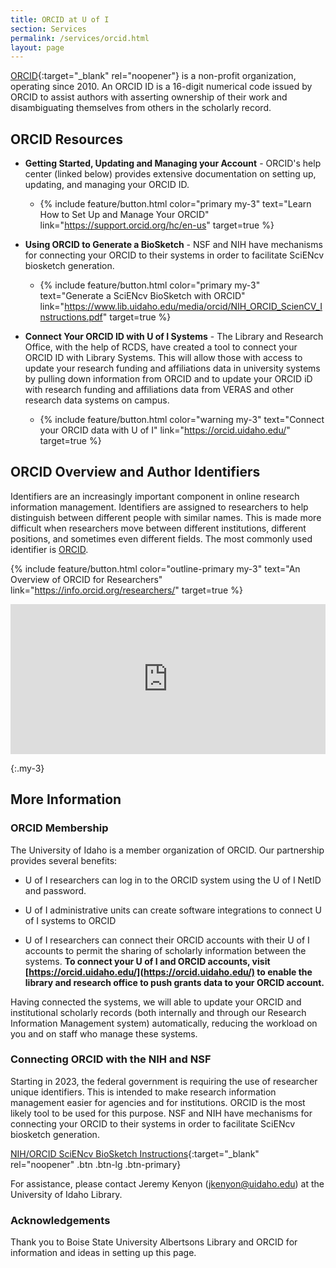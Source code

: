```yaml
---
title: ORCID at U of I
section: Services
permalink: /services/orcid.html
layout: page
---
```


[ORCID](https://www.orcid.org){:target="_blank" rel="noopener"} is a non-profit organization, operating since 2010. An ORCID ID is a 16-digit numerical code issued by ORCID to assist authors with asserting ownership of their work and disambiguating themselves from others in the scholarly record. 

## ORCID Resources

- **Getting Started, Updating and Managing your Account** - ORCID's help center (linked below) provides extensive documentation on setting up, updating, and managing your ORCID ID. 
    - {% include feature/button.html color="primary my-3" text="Learn How to Set Up and Manage Your ORCID" link="https://support.orcid.org/hc/en-us" target=true  %}

- **Using ORCID to Generate a BioSketch** -  NSF and NIH have mechanisms for connecting your ORCID to their systems in order to facilitate SciENcv biosketch generation.
    - {% include feature/button.html color="primary my-3" text="Generate a SciENcv BioSketch with ORCID" link="https://www.lib.uidaho.edu/media/orcid/NIH_ORCID_ScienCV_Instructions.pdf" target=true  %}

- **Connect Your ORCID ID with U of I Systems** - The Library and Research Office, with the help of RCDS, have created a tool to connect your ORCID ID with Library Systems. This will allow those with access to update your research funding and affiliations data in university systems by pulling down information from ORCID and to update your ORCID iD with research funding and affiliations data from VERAS and other research data systems on campus.
    - {% include feature/button.html color="warning my-3" text="Connect your ORCID data with U of I" link="https://orcid.uidaho.edu/" target=true  %}


<div class="row">
<div class="col-md-6 p-3 mt-3">
<h2>ORCID Overview and Author Identifiers</h2>
<p>Identifiers are an increasingly important component in online research information management. Identifiers are assigned to researchers to help distinguish between different people with similar names. This is made more difficult when researchers move between different institutions, different positions, and sometimes even different fields. The most commonly used identifier is <a href="https://www.orcid.org" target="_blank">ORCID</a>.</p>

{% include feature/button.html color="outline-primary my-3" text="An Overview of ORCID for Researchers" link="https://info.orcid.org/researchers/" target=true  %}

</div>
<div class="col-md-6 p-3">

<iframe class="my-3 mx-auto" title="vimeo-player" src="https://player.vimeo.com/video/495762735?h=a7bc6b8ce7" width="100%" height="240" frameborder="0"    allowfullscreen></iframe>
</div>
</div>

{:.my-3}
## More Information

### ORCID Membership

The University of Idaho is a member organization of ORCID. Our partnership provides several benefits:

- U of I researchers can log in to the ORCID system using the U of I NetID and password. 

- U of I administrative units can create software integrations to connect U of I systems to ORCID

- U of I researchers can connect their ORCID accounts with their U of I accounts to permit the sharing of scholarly information between the systems. **To connect your U of I and ORCID accounts, visit [https://orcid.uidaho.edu/](https://orcid.uidaho.edu/) to enable the library and research office to push grants data to your ORCID account.**

Having connected the systems, we will able to update your ORCID and institutional scholarly records (both internally and through our Research Information Management system) automatically, reducing the workload on you and on staff who manage these systems.  

### Connecting ORCID with the NIH and NSF

Starting in 2023, the federal government is requiring the use of researcher unique identifiers. This is intended to make research information management easier for agencies and for institutions. ORCID is the most likely tool to be used for this purpose. NSF and NIH have mechanisms for connecting your ORCID to their systems in order to facilitate SciENcv biosketch generation.

[NIH/ORCID SciENcv BioSketch Instructions](https://www.lib.uidaho.edu/media/orcid/NIH_ORCID_ScienCV_Instructions.pdf){:target="_blank" rel="noopener" .btn .btn-lg .btn-primary}

For assistance, please contact Jeremy Kenyon ([jkenyon@uidaho.edu](mailto:jkenyon@uidaho.edu)) at the University of Idaho Library.  


<!-- ### VIVO

University of Idaho's [VIVO](https://vivo.nkn.uidaho.edu/vivo/) is a discovery tool that enables anyone to find experts, research papers, and research services at the University of Idaho. It uses an open source software project called [VIVO](https://www.vivo.org). VIVO has been in operation at the University of Idaho since 2014 and is scheduled to be retired during the 2023-24 academic year. It will be replaced by Esploro \(see below\).  
<br />

### Esploro (Coming Soon)

Esploro (name pending), will be the new University of Idaho research information management system. Managed by the U of I Library, Esploro will be a semi-automated system for aggregating researcher scholarship, hosting electronic theses and dissertations, and organizing published datasets in collaboration with U of I Research Computing and Data Services. The system will begin to be set up in the summer of 2023.  

<br /> -->

### Acknowledgements

Thank you to Boise State University Albertsons Library and ORCID for information and ideas in setting up this page.


